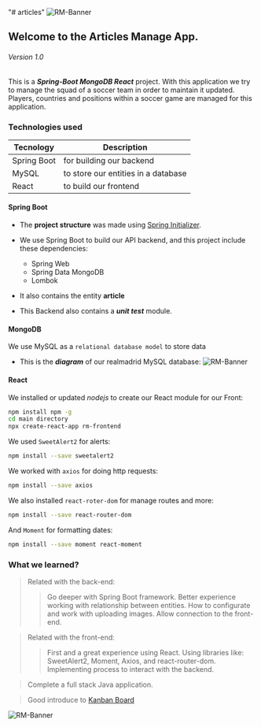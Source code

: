 "# articles" 
![RM-Banner](/assets/rm-banner.jpg "Real MAdrid")
## Welcome to the Articles Manage App. 
###### Version 1.0

This is a ***Spring-Boot MongoDB React*** project. With this application we try to manage the squad of a soccer team in order to maintain it updated. Players, countries and positions within a soccer game are managed for this application.

### Technologies used
| Tecnology | Description |
| --------- | ----------- |
| Spring Boot | for building our backend |
| MySQL | to store our entities in a database |
| React | to build our frontend |


#### Spring Boot
* The **project structure** was made using [Spring Initializer](https://start.spring.io/).
* We use Spring Boot to build our API backend, and this project include these dependencies:
    * Spring Web
    * Spring Data MongoDB
    * Lombok

* It also contains the entity **article**
* This Backend also contains a ***unit test*** module.

#### MongoDB
We use MySQL as a `relational database model` to store data
* This is the ***diagram*** of our realmadrid MySQL database:
![RM-Banner](/assets/mysql.png "realmadrid MySQL diagram")

#### React
We installed or updated *nodejs* to create our React module for our Front:
```sh
npm install npm -g 
cd main directory
npx create-react-app rm-frontend
```
We used `SweetAlert2` for alerts:
```sh
npm install --save sweetalert2
```
We worked with `axios` for doing http requests:
```sh
npm install --save axios
```
We also installed `react-roter-dom` for manage routes and more:
```sh
npm install --save react-router-dom
```
And `Moment` for formatting dates:
```sh
npm install --save moment react-moment
```
### What we learned?
> Related with the back-end:
>> Go deeper with Spring Boot framework.
>> Better experience working with relationship between entities. 
>> How to configurate and work with uploading images.
>> Allow connection to the front-end.

> Related with the front-end:
>> First and a great experience using React.
>> Using libraries like: SweetAlert2, Moment, Axios, and react-router-dom.
>> Implementing process to interact with the backend.

> Complete a full stack Java application.

> Good introduce to [Kanban Board](https://draft.io/jfpa4ryqxn63gg25dh9wds6gvdq6erg4jjr4rbpvyry6 "Kanban")

![RM-Banner](/assets/rm-banner.jpg "Real MAdrid")
